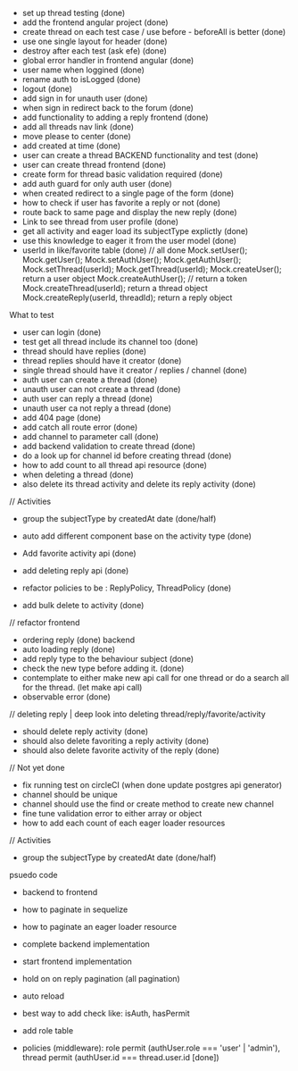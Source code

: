 - set up thread testing (done)
- add the frontend angular project (done)
- create thread on each test case / use before - beforeAll is better (done)
- use one single layout for header (done)
- destroy after each test (ask efe) (done)
- global error handler in frontend angular (done)
- user name when loggined (done)
- rename auth to isLogged (done)
- logout (done)
- add sign in for unauth user (done)
- when sign in redirect back to the forum (done)
- add functionality to adding a reply frontend (done)
- add all threads nav link (done)
- move please to center (done)
- add created at time (done)
- user can create a thread BACKEND functionality and test (done)
- user can create thread frontend (done)
- create form for thread basic validation required (done)
- add auth guard for only auth user (done)
- when created redirect to a single page of the form (done)
- how to check if user has favorite a reply or not (done)
- route back to same page and display the new reply (done)
- Link to see thread from user profile (done)
- get all activity and eager load its subjectType explictly (done)
- use this knowledge to eager it from the user model (done)
- userId in like/favorite table (done)
// all done
Mock.setUser(); Mock.getUser();
Mock.setAuthUser(); Mock.getAuthUser();
Mock.setThread(userId); Mock.getThread(userId);
Mock.createUser(); return a user object
Mock.createAuthUser(); // return a token
Mock.createThread(userId); return a thread object
Mock.createReply(userId, threadId); return a reply object

What to test
- user can login (done)
- test get all thread include its channel too (done)
- thread should have replies (done)
- thread replies should have it creator (done)
- single thread should have it creator / replies / channel (done)
- auth user can create a thread (done)
- unauth user can not create a thread (done)
- auth user can reply a thread (done)
- unauth user ca not reply a thread (done)
- add 404 page (done)
- add catch all route error (done)
- add channel to parameter call (done)
- add backend validation to create thread (done)
- do a look up for channel id before creating thread (done)
- how to add count to all thread api resource (done)
- when deleting a thread (done)
- also delete its thread activity and delete its reply activity (done)

// Activities
- group the subjectType by createdAt date (done/half)
- auto add different component base on the activity type (done)

- Add favorite activity api (done)
- add deleting reply api (done)
- refactor policies to be : ReplyPolicy, ThreadPolicy (done)
- add bulk delete to activity (done)

// refactor frontend
- ordering reply (done) backend 
- auto loading reply (done)
- add reply type to the behaviour subject (done)
- check the new type before adding it. (done)
- contemplate to either make new api call for one thread or do a search all for the thread. (let make api call)
- observable error (done)

// deleting reply | deep look into deleting thread/reply/favorite/activity
- should delete reply activity (done)
- should also delete favoriting a reply activity (done)
- should also delete favorite activity of the reply (done)



// Not yet done
- fix running test on circleCI (when done update postgres api generator)
- channel should be unique
- channel should use the find or create method to create new channel
- fine tune validation error to either array or object
- how to add each count of each eager loader resources

// Activities
- group the subjectType by createdAt date (done/half)

psuedo code
- backend to frontend
- how to paginate in sequelize
- how to paginate an eager loader resource
- complete backend implementation
- start frontend implementation
- hold on on reply pagination (all pagination)


- auto reload
- best way to add check like: isAuth, hasPermit
- add role table
- policies (middleware): role permit (authUser.role === 'user' | 'admin'), 
thread permit (authUser.id === thread.user.id [done])
